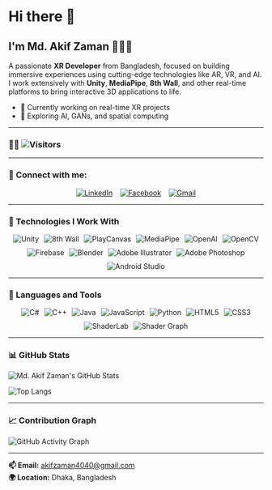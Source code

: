 # Hi there 👋

## I'm Md. Akif Zaman 👨🏻‍💻

A passionate **XR Developer** from Bangladesh, focused on building immersive experiences using cutting-edge technologies like AR, VR, and AI. I work extensively with **Unity**, **MediaPipe**, **8th Wall**, and other real-time platforms to bring interactive 3D applications to life.

- 🔭 Currently working on real-time XR projects  
- 🌱 Exploring AI, GANs, and spatial computing  

---

### 🕵️‍♂️ ![Visitors](https://visitor-badge.laobi.icu/badge?page_id=akifzaman.akifzaman&left_color=gray&right_color=blue)

---

### 🧲 Connect with me:

<div style="display: flex; justify-content: center; gap: 15px; align-items: center; margin-top: 8px;">
  <a href="https://www.linkedin.com/in/md-akif-zaman-35740a162" target="_blank" rel="noopener noreferrer">
    <img src="https://img.shields.io/badge/LinkedIn-blue?style=flat&logo=linkedin" alt="LinkedIn" />
  </a>
  <a href="https://www.facebook.com/share/1FpN4L7G1K/" target="_blank" rel="noopener noreferrer">
    <img src="https://img.shields.io/badge/Facebook-blue?style=flat&logo=facebook" alt="Facebook" />
  </a>
  <a href="mailto:akifzaman4040@gmail.com">
    <img src="https://img.shields.io/badge/Gmail-D14836?style=flat&logo=gmail&logoColor=white" alt="Gmail" />
  </a>
</div>

---

### 🚀 Technologies I Work With

<div style="display: flex; justify-content: center; align-items: center; gap: 10px; flex-wrap: wrap;">

  <img src="https://img.shields.io/badge/Unity-000000?style=for-the-badge&logo=unity&logoColor=white" alt="Unity" />
  <img src="https://img.shields.io/badge/8th%20Wall-4900FF?style=for-the-badge&logo=8thwall&logoColor=white" alt="8th Wall" />
  <img src="https://img.shields.io/badge/PlayCanvas-E95420?style=for-the-badge&logo=playcanvas&logoColor=white" alt="PlayCanvas" />
  <img src="https://img.shields.io/badge/MediaPipe-FF6F00?style=for-the-badge&logo=google&logoColor=white" alt="MediaPipe" />
  <img src="https://img.shields.io/badge/OpenAI-412991?style=for-the-badge&logo=openai&logoColor=white" alt="OpenAI" />
  <img src="https://img.shields.io/badge/OpenCV-5C3EE8?style=for-the-badge&logo=opencv&logoColor=white" alt="OpenCV" />
  <img src="https://img.shields.io/badge/Firebase-FFCA28?style=for-the-badge&logo=firebase&logoColor=black" alt="Firebase" />
  <img src="https://img.shields.io/badge/Blender-F5792A?style=for-the-badge&logo=blender&logoColor=white" alt="Blender" />
  <img src="https://img.shields.io/badge/Adobe%20Illustrator-FF9A00?style=for-the-badge&logo=adobeillustrator&logoColor=white" alt="Adobe Illustrator" />
  <img src="https://img.shields.io/badge/Adobe%20Photoshop-31A8FF?style=for-the-badge&logo=adobephotoshop&logoColor=white" alt="Adobe Photoshop" />
  <img src="https://img.shields.io/badge/Android%20Studio-3DDC84?style=for-the-badge&logo=android-studio&logoColor=white" alt="Android Studio" />

</div>

---

### 🧰 Languages and Tools

<div style="display: flex; justify-content: center; align-items: center; gap: 10px; flex-wrap: wrap;">

  <img src="https://img.shields.io/badge/C%23-239120?style=for-the-badge&logo=c-sharp&logoColor=white" alt="C#" />
  <img src="https://img.shields.io/badge/C++-00599C?style=for-the-badge&logo=c%2B%2B&logoColor=white" alt="C++" />
  <img src="https://img.shields.io/badge/Java-ED8B00?style=for-the-badge&logo=java&logoColor=white" alt="Java" />
  <img src="https://img.shields.io/badge/JavaScript-F7DF1E?style=for-the-badge&logo=javascript&logoColor=black" alt="JavaScript" />
  <img src="https://img.shields.io/badge/Python-3670A0?style=for-the-badge&logo=python&logoColor=ffdd54" alt="Python" />
  <img src="https://img.shields.io/badge/HTML5-E34F26?style=for-the-badge&logo=html5&logoColor=white" alt="HTML5" />
  <img src="https://img.shields.io/badge/CSS3-1572B6?style=for-the-badge&logo=css3&logoColor=white" alt="CSS3" />
  <img src="https://img.shields.io/badge/ShaderLab-000000?style=for-the-badge&logo=unity&logoColor=white" alt="ShaderLab" />
  <img src="https://img.shields.io/badge/Shader%20Graph-4B4B4B?style=for-the-badge&logo=unity&logoColor=white" alt="Shader Graph" />

</div>

---

### 📊 GitHub Stats

![Md. Akif Zaman's GitHub Stats](https://github-readme-stats.vercel.app/api?username=akifzaman&show_icons=true&theme=radical)

![Top Langs](https://github-readme-stats.vercel.app/api/top-langs/?username=akifzaman&layout=compact&theme=radical)

---

### 📈 Contribution Graph

![GitHub Activity Graph](https://github-readme-activity-graph.cyclic.app/graph?username=akifzaman&theme=github)

---

**📫 Email:** akifzaman4040@gmail.com  
**🌍 Location:** Dhaka, Bangladesh  
